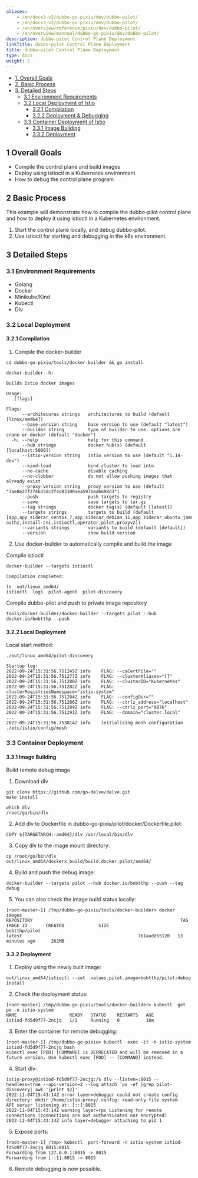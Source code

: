 ```yaml
---
aliases:
    - /en/docs3-v2/dubbo-go-pixiu/dev/dubbo-pilot/
    - /en/docs3-v2/dubbo-go-pixiu/dev/dubbo-pilot/
    - /en/overview/reference/pixiu/dev/dubbo-pilot/
    - /en/overview/mannual/dubbo-go-pixiu/dev/dubbo-pilot/
description: dubbo-pilot Control Plane Deployment
linkTitle: dubbo-pilot Control Plane Deployment
title: dubbo-pilot Control Plane Deployment
type: docs
weight: 2
---
```







* [1. Overall Goals](#target)
* [2. Basic Process](#basic)
* [3. Detailed Steps](#detail)
    + [3.1 Environment Requirements](#env)
    + [3.2 Local Deployment of Istio](#native_deploy)
        - [3.2.1 Compilation](#nbuild)
        - [3.2.2 Deployment & Debugging](#ndeploy)
    + [3.3 Container Deployment of Istio](#docker_deploy)
        - [3.3.1 Image Building](#dbuild)
        - [3.3.2 Deployment](#ddeploy)
<h2 id="target">1 Overall Goals</h2>

* Compile the control plane and build images
* Deploy using istioctl in a Kubernetes environment
* How to debug the control plane program



<h2 id="basic">2 Basic Process</h2>
This example will demonstrate how to compile the dubbo-pilot control plane and how to deploy it using istioctl in a Kubernetes environment.

1. Start the control plane locally, and debug dubbo-pilot.
2. Use istioctl for starting and debugging in the k8s environment.


<h2 id="detail">3 Detailed Steps</h2>
<h3 id="env">3.1 Environment Requirements</h3>

* Golang
* Docker
* Minikube/Kind
* Kubectl
* Dlv


<h3 id="native_deploy">3.2 Local Deployment</h3>
<h4 id="nbuild">3.2.1 Compilation</h4>

1. Compile the docker-builder
```
cd dubbo-go-pixiu/tools/docker-builder && go install

docker-builder -h:

Builds Istio docker images

Usage:
   [flags]

Flags:
      --architecures strings   architectures to build (default [linux/amd64])
      --base-version string    base version to use (default "latest")
      --builder string         type of builder to use. options are crane or docker (default "docker")
  -h, --help                   help for this command
      --hub strings            docker hub(s) (default [localhost:5000])
      --istio-version string   istio version to use (default "1.14-dev")
      --kind-load              kind cluster to load into
      --no-cache               disable caching
      --no-clobber             do not allow pushing images that already exist
      --proxy-version string   proxy version to use (default "7ae8e27f274b33dc2f4d83100aea5971ed6698d3")
      --push                   push targets to registry
      --save                   save targets to tar.gz
      --tag strings            docker tag(s) (default [latest])
      --targets strings        targets to build (default [app,app_sidecar_centos_7,app_sidecar_debian_11,app_sidecar_ubuntu_jammy,app_sidecar_ubuntu_xenial,ext-authz,install-cni,istioctl,operator,pilot,proxyv2])
      --variants strings       variants to build (default [default])
      --version                show build version
```

2. Use docker-builder to automatically compile and build the image

Compile istioctl
```
docker-builder --targets istioctl

Compilation completed:

ls  out/linux_amd64/
istioctl  logs  pilot-agent  pilot-discovery
```

Compile dubbo-pilot and push to private image repository
```
tools/docker-builder/docker-builder --targets pilot --hub docker.io/bobtthp --push
```


<h4 id="ndeploy">3.2.2 Local Deployment</h4>

Local start method:
```
./out/linux_amd64/pilot-discovery

Startup log:
2022-09-24T15:31:56.751245Z	info	FLAG: --caCertFile=""
2022-09-24T15:31:56.751277Z	info	FLAG: --clusterAliases="[]"
2022-09-24T15:31:56.751280Z	info	FLAG: --clusterID="Kubernetes"
2022-09-24T15:31:56.751282Z	info	FLAG: --clusterRegistriesNamespace="istio-system"
2022-09-24T15:31:56.751284Z	info	FLAG: --configDir=""
2022-09-24T15:31:56.751286Z	info	FLAG: --ctrlz_address="localhost"
2022-09-24T15:31:56.751289Z	info	FLAG: --ctrlz_port="9876"
2022-09-24T15:31:56.751291Z	info	FLAG: --domain="cluster.local"
...
2022-09-24T15:31:56.753814Z	info	initializing mesh configuration ./etc/istio/config/mesh
```

<h3 id="docker_deploy">3.3 Container Deployment</h3>

<h4 id="dbuild">3.3.1 Image Building</h4>

Build remote debug image

1. Download dlv
```
git clone https://github.com/go-delve/delve.git
make install

which dlv
/root/go/bin/dlv
```

2. Add dlv to Dockerfile in dubbo-go-pixiu/pilot/docker/Dockerfile.pilot:
```
COPY ${TARGETARCH:-amd64}/dlv /usr/local/bin/dlv
```

3. Copy dlv to the image mount directory:
```
cp /root/go/bin/dlv out/linux_amd64/dockerx_build/build.docker.pilot/amd64/
```

4. Build and push the debug image:
```
docker-builder --targets pilot --hub docker.io/bobtthp --push --tag debug
```

5. You can also check the image build status locally:

```
[root~master-1] /tmp/dubbo-go-pixiu/tools/docker-builder> docker images
REPOSITORY                                                        TAG                                               IMAGE ID       CREATED             SIZE
bobtthp/pilot                                                     latest                                            7b1aadd55120   13 minutes ago      262MB
```



<h4 id="ddeploy">3.3.2 Deployment</h4>

1. Deploy using the newly built image:
```
out/linux_amd64/istioctl --set .values.pilot.image=bobtthp/pilot:debug install
```

2. Check the deployment status:
```
[root~master] /tmp/dubbo-go-pixiu/tools/docker-builder> kubectl  get po -n istio-system
NAME                    READY   STATUS    RESTARTS   AGE
istiod-fd5d9f77-2ncjq   1/1     Running   0          18m
```


3. Enter the container for remote debugging:
```
[root~master-1] /tmp/dubbo-go-pixiu> kubectl  exec -it -n istio-system istiod-fd5d9f77-2ncjq bash
kubectl exec [POD] [COMMAND] is DEPRECATED and will be removed in a future version. Use kubectl exec [POD] -- [COMMAND] instead.
```

4. Start dlv:
```
istio-proxy@istiod-fd5d9f77-2ncjq:/$ dlv --listen=:8015 --headless=true --api-version=2 --log attach `ps -ef |grep pilot-discovery| awk '{print $2}'`
2022-11-04T15:43:14Z error layer=debugger could not create config directory: mkdir /home/istio-proxy/.config: read-only file system
API server listening at: [::]:8015
2022-11-04T15:43:14Z warning layer=rpc Listening for remote connections (connections are not authenticated nor encrypted)
2022-11-04T15:43:14Z info layer=debugger attaching to pid 1
```


5. Expose ports:

```
[root~master-1] /tmp> kubectl  port-forward -n istio-system istiod-fd5d9f77-2ncjq 8015:8015
Forwarding from 127.0.0.1:8015 -> 8015
Forwarding from [::1]:8015 -> 8015
```

6. Remote debugging is now possible.

